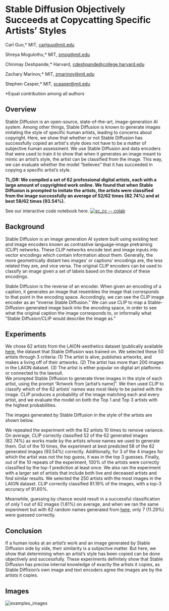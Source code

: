 # Stable Diffusion Objectively Succeeds at Copycatting Specific Artists’ Styles

Carl Guo,* MIT, [carlguo@mit.edu](carlguo@mit.edu) 

Shreya Mogulothu,* MIT, [smog@mit.edu](smog@mit.edu) 

Chinmay Deshpande,* Harvard, [cdeshpande@college.harvard.edu](cdeshpande@college.harvard.edu)

Zachary Marinov,* MIT, [zmarinov@mit.edu](zmarinov@mit.edu)

Stephen Casper,* MIT, [scasper@mit.edu](scasper@mit.edu)

*Equal contribution among all authors


## Overview

Stable Diffusion is an open-source, state-of-the-art, image-generation AI system. Among other things, Stable Diffusion is known to generate images imitating the style of specific human artists, leading to concerns about copyright. Here, we show that whether or not Stable Diffusion has successfully copied an artist's style does not have to be a matter of subjective human assessment. We use Stable Diffusion and data encoders that were used to train it to show that when it generates an image meant to mimic an artist’s style, the artist can be classified from the image. This way, we can evaluate whether the model “believes” that it has succeeded in copying a specific artist’s style.

**TL;DR: We compiled a set of 62 professional digital artists, each with a large amount of copyrighted work online. We found that when Stable Diffusion is prompted to imitate the artists, the artists were classified from the image successfully an average of 52/62 times (82.74%) and at best 58/62 times (93.54%).**

See our interactive code notebook here. [![sc_cc -- colab](https://colab.research.google.com/assets/colab-badge.svg)](https://colab.research.google.com/drive/1Vj2PrCTja8fxsTqpgEnk5jYvK4EFyut6#scrollTo=p-z7_LgL6Ami)

## Background

Stable Diffusion is an image generation AI system built using existing text and image encoders known as contrastive language-image pretraining (CLIP) networks. These CLIP networks encode text and image inputs into vector encodings which contain information about them. Generally, the more geometrically distant two images’ or captions’ encodings are, the less related they are, and vice versa. The original CLIP encoders can be used to classify an image given a set of labels based on the distance of these encodings. 

Stable Diffusion is the reverse of an encoder. When given an encoding of a caption, it generates an image that resembles the image that corresponds to that point in the encoding space. Accordingly, we can see the CLIP image encoder as an “inverse Stable Diffusion.”  We can use CLIP to map a Stable-Diffusion-generated image back into the encoding space, in order to see what the original caption the image corresponds to, or informally what “Stable Diffusion/CLIP would describe the image as.”

## Experiments

We chose 62 artists from the LAION-aesthetics dataset (publically available [here](http://laion-aesthetic.datasette.io/), the dataset that Stable Diffusion was trained on. We selected these 50 artists through 3 criteria: (1) The artist is alive, publishes artworks, and makes a living off of their artworks. (2) The artist has more than 200 images in the LAION dataset. (3) The artist is either popular on digital art platforms or connected to the lawsuit.  
We prompted Stable Diffusion to generate three images in the style of each artist, using the prompt “Artwork from [artist’s name]”. We then used CLIP to classify which of the 62 artists’ names was most likely to be paired with the image. CLIP produces a probability of the image matching each and every artist, and we evaluate the model on both the Top 1 and Top 3 artists with the highest probabilities.

The images generated by Stable Diffusion in the style of the artists are shown below.

We repeated the experiment with the 62 artists 10 times to remove variance. On average, CLIP correctly classified 52 of the 62 generated images (82.74%) as works made by the artists whose names we used to generate them. Out of the 10 times, the experiment at best predicted 58 of the 62 generated images (93.54%) correctly. Additionally, for 3 of the 4 images for which the artist was not the top guess, it was in the top 3 guesses. Finally, out of the 10 repeats of the experiment, 100% of the artists were correctly classified by the top-1 prediction at least once. We also ran the experiment with a larger set of artists that include both live and deceased artists and find similar results. We selected the 250 artists with the most images in the LAION dataset. CLIP correctly classified 81.19% of the images, with a top-3 accuracy of 91.60%. 

Meanwhile, guessing by chance would result in a successful classification of only 1 out of 62 images (1.61%) on average, and when we ran the same experiment but with 62 random names generated from [here](https://randomwordgenerator.com/name.php), only 7 (11.29%) were guessed correctly.

## Conclusion

If a human looks at an artist’s work and an image generated by Stable Diffusion side by side, their similarity is a subjective matter. But here, we show that determining when an artist’s style has been copied can be done objectively and successfully. These experiments definitely show that Stable Diffusion has precise internal knowledge of exactly the artists it copies, as Stable Diffision’s own image and text encoders agree the images are by the artists it copies. 

## Images

![examples_images](sd_62_artists.png)
